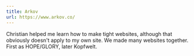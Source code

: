 ```yaml
---
title: Arkov
url: https://www.arkov.co/
---
```


Christian helped me learn how to make tight websites, although that obviously doesn't apply to my own site.
We made many websites together. First as HOPE/GLORY, later Kopfwelt.
